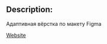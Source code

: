 ## Description:
 Адаптивная вёрстка по макету Figma

[Website](https://mari-krukovskaya.github.io/Cars/ "Cars")